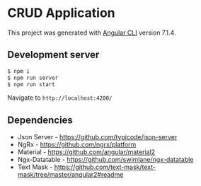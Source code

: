 # CRUD Application

This project was generated with [Angular CLI](https://github.com/angular/angular-cli) version 7.1.4.

## Development server
```sh
$ npm i
$ npm run server
$ npm run start
```

Navigate to `http://localhost:4200/`

## Dependencies
- Json Server - https://github.com/typicode/json-server
- NgRx - https://github.com/ngrx/platform
- Material - https://github.com/angular/material2
- Ngx-Datatable - https://github.com/swimlane/ngx-datatable
- Text Mask - https://github.com/text-mask/text-mask/tree/master/angular2#readme

